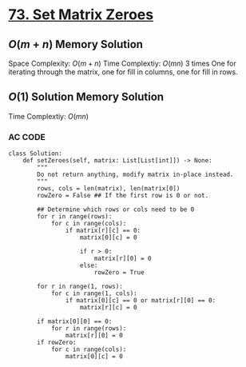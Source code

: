 # [73. Set Matrix Zeroes](https://leetcode.com/problems/set-matrix-zeroes/)

## $O(m+n)$ Memory Solution

Space Complexity: $O(m+n)$
Time Complextiy: $O(mn)$ 3 times
One for iterating through the matrix,
one for fill in columns,
one for fill in rows.


## $O(1)$ Solution Memory Solution

Time Complextiy: $O(mn)$ 

### AC CODE
```
class Solution:
    def setZeroes(self, matrix: List[List[int]]) -> None:
        """
        Do not return anything, modify matrix in-place instead.
        """
        rows, cols = len(matrix), len(matrix[0])
        rowZero = False ## If the first row is 0 or not.

        ## Determine which rows or cols need to be 0
        for r in range(rows):
            for c in range(cols):
                if matrix[r][c] == 0:
                    matrix[0][c] = 0

                    if r > 0:   
                        matrix[r][0] = 0
                    else:
                        rowZero = True

        for r in range(1, rows):
            for c in range(1, cols):
                if matrix[0][c] == 0 or matrix[r][0] == 0:
                    matrix[r][c] = 0

        if matrix[0][0] == 0:
            for r in range(rows):
                matrix[r][0] = 0
        if rowZero:
            for c in range(cols):
                matrix[0][c] = 0
```
